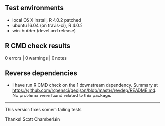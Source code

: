 ## Test environments

* local OS X install, R 4.0.2 patched
* ubuntu 16.04 (on travis-ci), R 4.0.2
* win-builder (devel and release)

## R CMD check results

0 errors | 0 warnings | 0 notes

## Reverse dependencies

* I have run R CMD check on the 1 downstream dependency. Summary at <https://github.com/ropensci/geojson/blob/master/revdep/README.md>. No problems were found related to this package.

-------

This version fixes somem failing tests.

Thanks!
Scott Chamberlain

